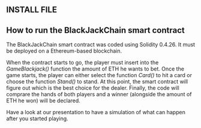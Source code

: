 ## **INSTALL FILE** ##

## How to run the BlackJackChain smart contract

The BlackJackChain smart contract was coded using Solidity 0.4.26. It must be deployed on a Ethereum-based blockchain.

When the contract starts to go, the player must insert into the *GameBlackjack()* function the amount of ETH he wants to bet. Once the game starts, the player can either select the function *Card()* to hit a card or choose the function *Stand()* to stand. At this point, the smart contract will figure out which is the best choice for the dealer. Finally, the code will comprare the hands of both players and a winner (alongside the amount of ETH he won) will be declared.

Have a look at our presentation to have a simulation of what can happen after you started playing.

